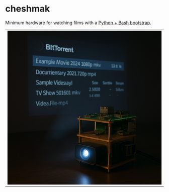 # cheshmak

Minimum hardware for watching films with a [Python + Bash bootstrap](https://github.com/kamangir/bluer-sbc).

|   |
| --- |
| [![image](https://github.com/kamangir/assets2/blob/main/cheshmak/01.png?raw=true)](https://github.com/kamangir/assets2/blob/main/cheshmak/01.png?raw=true) |
